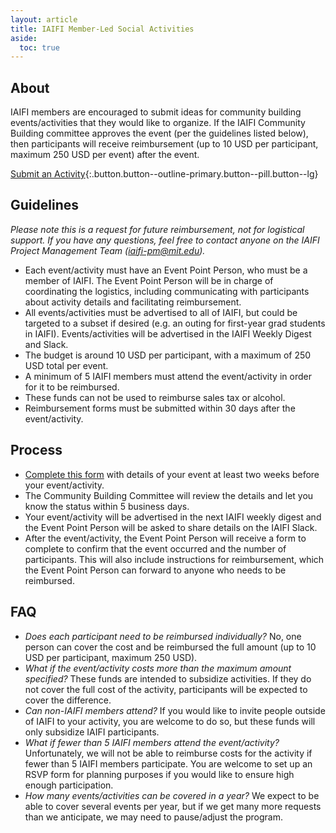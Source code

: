```yaml
---
layout: article
title: IAIFI Member-Led Social Activities
aside:
  toc: true
---
```


## About
IAIFI members are encouraged to submit ideas for community building events/activities that they would like to organize. If the IAIFI Community Building committee approves the event (per the guidelines listed below), then participants will receive reimbursement (up to 10 USD per participant, maximum 250 USD per event) after the event.

[Submit an Activity](https://app.smartsheet.com/b/form/11c9f5109efc4abd907ccde4a5d3d37e){:.button.button--outline-primary.button--pill.button--lg}

## Guidelines
*Please note this is a request for future reimbursement, not for logistical support. If you have any questions, feel free to contact anyone on the IAIFI Project Management Team (iaifi-pm@mit.edu).*

* Each event/activity must have an Event Point Person, who must be a member of IAIFI. The Event Point Person will be in charge of coordinating the logistics, including communicating with participants about activity details and facilitating reimbursement.
* All events/activities must be advertised to all of IAIFI, but could be targeted to a subset if desired (e.g. an outing for first-year grad students in IAIFI). Events/activities will be advertised in the IAIFI Weekly Digest and Slack. 
* The budget is around 10 USD per participant, with a maximum of 250 USD total per event. 
* A minimum of 5 IAIFI members must attend the event/activity in order for it to be reimbursed.
* These funds can not be used to reimburse sales tax or alcohol.
* Reimbursement forms must be submitted within 30 days after the event/activity. 

## Process
* [Complete this form](https://app.smartsheet.com/b/form/11c9f5109efc4abd907ccde4a5d3d37e) with details of your event at least two weeks before your event/activity.
* The Community Building Committee will review the details and let you know the status within 5 business days.
* Your event/activity will be advertised in the next IAIFI weekly digest and the Event Point Person will be asked to share details on the IAIFI Slack. 
* After the event/activity, the Event Point Person will receive a form to complete to confirm that the event occurred and the number of participants. This will also include instructions for reimbursement, which the Event Point Person can forward to anyone who needs to be reimbursed.

## FAQ
* *Does each participant need to be reimbursed individually?* No, one person can cover the cost and be reimbursed the full amount (up to 10 USD per participant, maximum 250 USD).
* *What if the event/activity costs more than the maximum amount specified?* These funds are intended to subsidize activities. If they do not cover the full cost of the activity, participants will be expected to cover the difference. 
* *Can non-IAIFI members attend?* If you would like to invite people outside of IAIFI to your activity, you are welcome to do so, but these funds will only subsidize IAIFI participants. 
* *What if fewer than 5 IAIFI members attend the event/activity?* Unfortunately, we will not be able to reimburse costs for the activity if fewer than 5 IAIFI members participate. You are welcome to set up an RSVP form for planning purposes if you would like to ensure high enough participation. 
* *How many events/activities can be covered in a year?* We expect to be able to cover several events per year, but if we get many more requests than we anticipate, we may need to pause/adjust the program.
